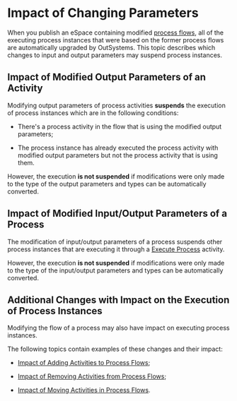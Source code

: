 # Impact of Changing Parameters

When you publish an eSpace containing modified [process flows](../process-flow/process-flow-editor.md), all of the executing process instances that were based on the former process flows are automatically upgraded by OutSystems. This topic describes which changes to input and output parameters may suspend process instances.

## Impact of Modified Output Parameters of an Activity

Modifying output parameters of process activities **suspends** the execution of process instances which are in the following conditions:

  * There's a process activity in the flow that is using the modified output parameters;

  * The process instance has already executed the process activity with modified output parameters but not the process activity that is using them.

However, the execution **is not suspended** if modifications were only made to the type of the output parameters and types can be automatically converted.

## Impact of Modified Input/Output Parameters of a Process

The modification of input/output parameters of a process suspends other process instances that are executing it through a [Execute Process](<../../../ref/lang/auto/Class.Execute Process.final.md>) activity.

However, the execution **is not suspended** if modifications were only made to the type of the input/output parameters and types can be automatically converted.

## Additional Changes with Impact on the Execution of Process Instances

Modifying the flow of a process may also have impact on executing process instances.

The following topics contain examples of these changes and their impact:

  * [Impact of Adding Activities to Process Flows](impact-add-activities.md);

  * [Impact of Removing Activities from Process Flows](impact-delete-activities.md);
  
  * [Impact of Moving Activities in Process Flows](impact-move-activities.md).
